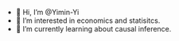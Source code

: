 - 👋 Hi, I’m @Yimin-Yi
- 👀 I’m interested in economics and statisitcs.
- 🌱 I’m currently learning about causal inference.

<!---
Yimin-Yi/Yimin-Yi is a ✨ special ✨ repository because its `README.md` (this file) appears on your GitHub profile.
You can click the Preview link to take a look at your changes.
--->
